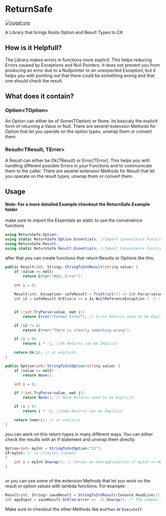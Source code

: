 # ReturnSafe  
[![nuget.org](https://img.shields.io/nuget/v/ReturnSafe?color=blue)](https://www.nuget.org/packages/ReturnSafe/)

A Library that brings Rusts Option and Result Types to C#

## How is it Helpfull?
The Library makes errors in functions more explicit. This helps reducing Errors caused by Exceptions and Null Pointers.
It does not prevent you from producing an error due to a Nullpointer or an unexpected Exception, but it helps you with
pointing out that there could be something wrong and that one should check the result.

## What does it contain?
### Option\<TOption\>
An Option can either be of Some(TOption) or None. Its basicaly the explicit form of returning a Value or Null.
There are severel extension Methods for Option that let you operate on the option types, unwrap them or convert them.

### Result<TResult, TError>
A Result can either be Ok(TResult) or Error(TError). This helps you with handling different possible Errors in your Functions and to communicate them to the caller.
There are severel extension Methods for Result that let you operate on the result types, unwrap them or convert them.

## Usage
#### Note: For a more detailed Example checkout the ReturnSafe.Example folder

make sure to import the Essentials as static to use the convenience functions
```c#
using ReturnSafe.Option;
using static ReturnSafe.Option.Essentials; //Import Convenience Functions like Some(TOptione) and None()
using ReturnSafe.Result;
using static ReturnSafe.Result.Essentials; //Import Convenience Functions like Ok(TResult) and Error(TError)
```

after that you can create functions that return Results or Options like this: 
```c#
public Result<int, String> StringToIntResult(string value) {
    if (value == null) 
        return Error("NULL Error"); 
    
    int i = 0;

    Result<int, Exception> safeResult = TryStrict(() => int.Parse(value)); // Make external functions Save    
    int i2 = safeResult.OrElse(x => x is NullReferenceException ? -2 : -1).Unwrap(); // Provide an alternative value dependant on the error


    if (!int.TryParse(value, out i)) 
        return Error("Format Error"); // Error Returns need to be Explicit

    if (i2 != i)
        return Error("There is clearly something wrong");

    if (i < 0) 
        return i * -1; //Ok Returns can be Implicit

    return Ok(i); // or explicit
}

public Option<int> StringToIntOption(string value) {
    if (value == null)
        return None();

    int i = 0;

    if (!int.TryParse(value, out i))
        return None(); // None Returns need to be Explicit

    if (i < 0)
        return i * -1; //Some Returns can be Implicit

    return Some(i); // or explicit
}
```

you can work on this return types in many different ways. You can either check the results with an if statement and unwrap them directly

```c#
Option<int> myInt = StringToIntOption("12");
if(myInt) // == if(myInt.isSome) 
{
    int i = myInt.Unwrap(); // throws an UnwrapException if myInt == None
}
   
```

or you can use some of the extension Methods that let you work on the result or option values with lambda functions. For example:

```c#
Result<int, String> saveResult = StringToIntResult(Console.ReadLine());
int ageInput = saveResult.OrElse(error => -1).Unwrap(); /* The Lambda function in OrElse is only called on Errors and returns a new Result, if saveResult is Ok saveResult stays unchanged */
```
Make sure to checkout the other Methods like `AndThen` or `ExecuteIf`.
